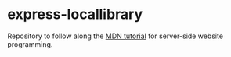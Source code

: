 # express-locallibrary
Repository to follow along the [MDN tutorial](https://developer.mozilla.org/en-US/docs/Learn/Server-side/Express_Nodejs) for server-side website programming.